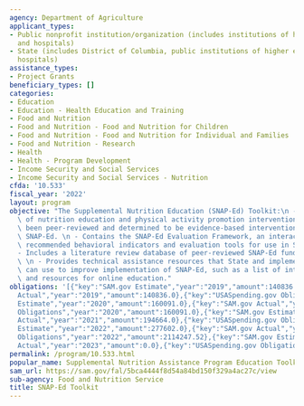 ```yaml
---
agency: Department of Agriculture
applicant_types:
- Public nonprofit institution/organization (includes institutions of higher education
  and hospitals)
- State (includes District of Columbia, public institutions of higher education and
  hospitals)
assistance_types:
- Project Grants
beneficiary_types: []
categories:
- Education
- Education - Health Education and Training
- Food and Nutrition
- Food and Nutrition - Food and Nutrition for Children
- Food and Nutrition - Food and Nutrition for Individual and Families
- Food and Nutrition - Research
- Health
- Health - Program Development
- Income Security and Social Services
- Income Security and Social Services - Nutrition
cfda: '10.533'
fiscal_year: '2022'
layout: program
objective: "The Supplemental Nutrition Education (SNAP-Ed) Toolkit:\n - Hosts a database\
  \ of nutrition education and physical activity promotion interventions which have\
  \ been peer-reviewed and determined to be evidence-based interventions for use in\
  \ SNAP-Ed. \n - Contains the SNAP-Ed Evaluation Framework, an interactive tool including\
  \ recommended behavioral indicators and evaluation tools for use in SNAP-Ed programs.\n\
  - Includes a literature review database of peer-reviewed SNAP-Ed funded literature.\
  \ \n - Provides technical assistance resources that State and implementing agencies\
  \ can use to improve implementation of SNAP-Ed, such as a list of interventions\
  \ and resources for online education."
obligations: '[{"key":"SAM.gov Estimate","year":"2019","amount":140836.0},{"key":"SAM.gov
  Actual","year":"2019","amount":140836.0},{"key":"USASpending.gov Obligations","year":"2019","amount":140836.0},{"key":"SAM.gov
  Estimate","year":"2020","amount":160091.0},{"key":"SAM.gov Actual","year":"2020","amount":169091.0},{"key":"USASpending.gov
  Obligations","year":"2020","amount":160091.0},{"key":"SAM.gov Estimate","year":"2021","amount":194664.0},{"key":"SAM.gov
  Actual","year":"2021","amount":194664.0},{"key":"USASpending.gov Obligations","year":"2021","amount":194664.0},{"key":"SAM.gov
  Estimate","year":"2022","amount":277602.0},{"key":"SAM.gov Actual","year":"2022","amount":277602.0},{"key":"USASpending.gov
  Obligations","year":"2022","amount":2114247.52},{"key":"SAM.gov Estimate","year":"2023","amount":235764.0},{"key":"SAM.gov
  Actual","year":"2023","amount":0.0},{"key":"USASpending.gov Obligations","year":"2023","amount":175944.61}]'
permalink: /program/10.533.html
popular_name: Supplemental Nutrition Assistance Program Education Toolkit
sam_url: https://sam.gov/fal/5bca4444f8d54a84bd150f329a4ac27c/view
sub-agency: Food and Nutrition Service
title: SNAP-Ed Toolkit
---
```

